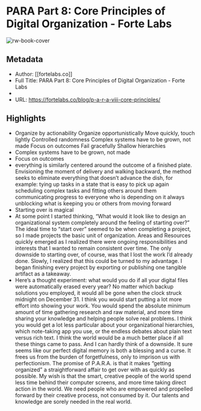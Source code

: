 # PARA Part 8: Core Principles of Digital Organization - Forte Labs

![rw-book-cover](https://readwise-assets.s3.amazonaws.com/static/images/article0.00998d930354.png)

## Metadata
- Author: [[fortelabs.co]]
- Full Title: PARA Part 8: Core Principles of Digital Organization - Forte Labs
- 
- URL: https://fortelabs.co/blog/p-a-r-a-viii-core-principles/

## Highlights
- Organize by actionability
  Organize opportunistically
  Move quickly, touch lightly
  Controlled randomness
  Complex systems have to be grown, not made
  Focus on outcomes
  Fail gracefully
  Shallow hierarchies
- Complex systems have to be grown, not made
- Focus on outcomes
- everything is similarly centered around the outcome of a finished plate. Envisioning the moment of delivery and walking backward, the method seeks to eliminate everything that doesn’t advance the dish, for example:
  tying up tasks in a state that is easy to pick up again
  scheduling complex tasks and fitting others around them
  communicating progress to everyone who is depending on it
  always unblocking what is keeping you or others from moving forward
- Starting over is magical
- At some point I started thinking, “What would it look like to design an organizational system completely around the feeling of starting over?” The ideal time to “start over” seemed to be when completing a project, so I made projects the basic unit of organization. Areas and Resources quickly emerged as I realized there were ongoing responsibilities and interests that I wanted to remain consistent over time.
  The only downside to starting over, of course, was that I lost the work I’d already done. Slowly, I realized that this could be turned to my advantage. I began finishing every project by exporting or publishing one tangible artifact as a takeaway.
- Here’s a thought experiment: what would you do if all your digital files were automatically erased every year? No matter which backup solutions you employed, it would all be gone when the clock struck midnight on December 31.
  I think you would start putting a lot more effort into showing your work. You would spend the absolute minimum amount of time gathering research and raw material, and more time sharing your knowledge and helping people solve real problems. I think you would get a lot less particular about your organizational hierarchies, which note-taking app you use, or the endless debates about plain text versus rich text.
  I think the world would be a much better place if all these things came to pass. And I can hardly think of a downside. It sure seems like our perfect digital memory is both a blessing and a curse. It frees us from the burden of forgetfulness, only to imprison us with perfectionism.
  The promise of P.A.R.A. is that it makes “getting organized” a straightforward affair to get over with as quickly as possible. My wish is that the smart, creative people of the world spend less time behind their computer screens, and more time taking direct action in the world. We need people who are empowered and propelled forward by their creative process, not consumed by it. Our talents and knowledge are sorely needed in the real world.
